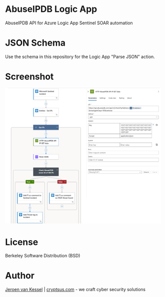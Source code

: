 # AbuseIPDB Logic App
AbuseIPDB API for Azure Logic App Sentinel SOAR automation

# JSON Schema
Use the schema in this repository for the Logic App "Parse JSON" action.

# Screenshot
![screen2](https://github.com/krabelize/abuseipdb-logicapp/blob/main/abuseipdb-logicapp.png)

# License
Berkeley Software Distribution (BSD)

# Author
[Jeroen van Kessel](https://twitter.com/jeroenvkessel) | [cryptsus.com](https://cryptsus.com) - we craft cyber security solutions
